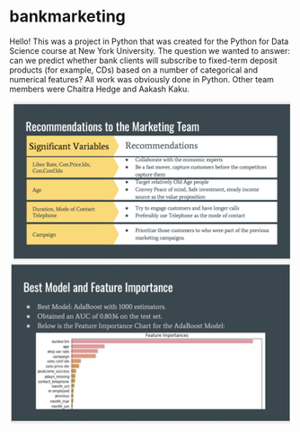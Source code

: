 # bankmarketing
Hello! This was a project in Python that was created for the Python for Data Science course at New York University. The question we wanted to answer: can we predict whether bank clients will subscribe to fixed-term deposit products (for example, CDs) based on a number of categorical and numerical features? All work was obviously done in Python. Other team members were Chaitra Hedge and Aakash Kaku.

![Alt text](https://github.com/aakashrkaku/Bank-Marketing-Campaign-Analysis/blob/master/s1.png?raw=true "Title")
![Alt text](https://github.com/aakashrkaku/Bank-Marketing-Campaign-Analysis/blob/master/s2.png?raw=true "Title")
